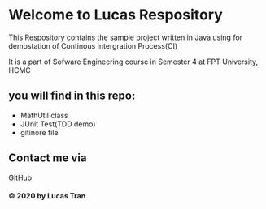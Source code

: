 # Welcome to Lucas Respository

This Respository contains the sample project written in Java using for demostation of Continous Intergration Process(CI)

It is a part of Sofware Engineering course in Semester 4 at FPT University, HCMC

## you will find in this repo:

* MathUtil class
* JUnit Test(TDD demo)
* gitinore file

## Contact me via
[GitHub](http://github.com/LucasTran380381)


#### © 2020 by Lucas Tran
